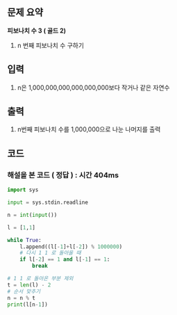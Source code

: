 ## 문제 요약

**피보나치 수 3 ( 골드 2)**

1. n 번째 피보나치 수 구하기

## 입력
1.  n은 1,000,000,000,000,000,000보다 작거나 같은 자연수

## 출력
1. n번째 피보나치 수를 1,000,000으로 나눈 나머지를 출력
## 코드

### 해설을 본 코드 ( 정답 ) : 시간 404ms

```python
import sys

input = sys.stdin.readline

n = int(input())

l = [1,1]

while True:
    l.append((l[-1]+l[-2]) % 1000000)
    # 다시 1 1 로 돌아올 때
    if l[-2] == 1 and l[-1] == 1:
        break

# 1 1 로 돌아온 부분 제외
t = len(l) - 2
# 순서 맞추기
n = n % t
print(l[n-1])

```